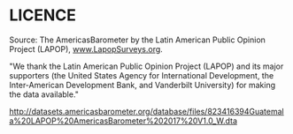 # LICENCE

Source: The AmericasBarometer by the Latin American Public Opinion Project (LAPOP), www.LapopSurveys.org.

"We thank the Latin American Public Opinion Project (LAPOP) and its major supporters (the United States Agency for International Development, the Inter-American Development Bank, and Vanderbilt University) for making the data available."

http://datasets.americasbarometer.org/database/files/823416394Guatemala%20LAPOP%20AmericasBarometer%202017%20V1.0_W.dta